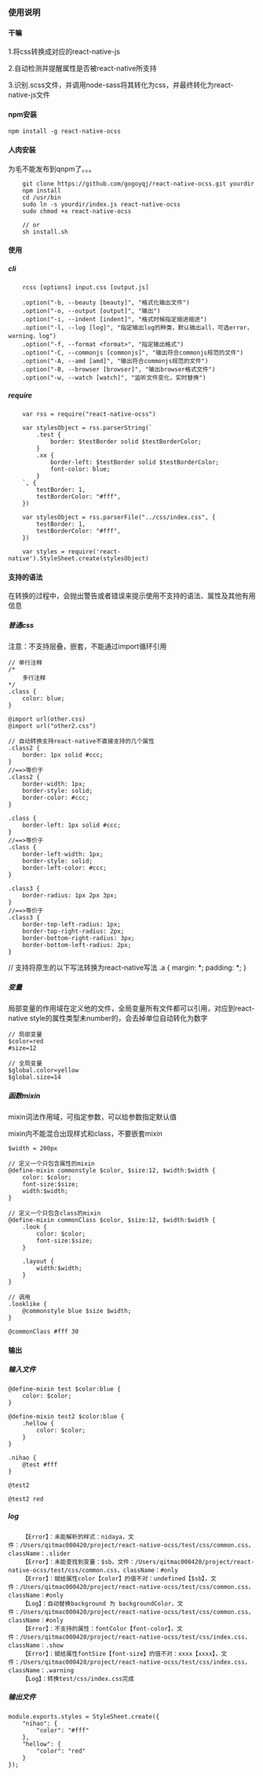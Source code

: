 ### 使用说明

#### 干嘛

1.将css转换成对应的react-native-js

2.自动检测并提醒属性是否被react-native所支持

3.识别.scss文件，并调用node-sass将其转化为css，并最终转化为react-native-js文件

#### npm安装

```
npm install -g react-native-ocss
```

#### 人肉安装

为毛不能发布到qnpm了。。。

```
    git clone https://github.com/gogoyqj/react-native-ocss.git yourdir
    npm install
    cd /usr/bin
    sudo ln -s yourdir/index.js react-native-ocss
    sudo chmod +x react-native-ocss

    // or
    sh install.sh
```


#### 使用

##### cli
```
    rcss [options] input.css [output.js]

    .option("-b, --beauty [beauty]", "格式化输出文件")
    .option("-o, --output [output]", "输出")
    .option("-i, --indent [indent]", "格式时候指定缩进缩进")
    .option("-l, --log [log]", "指定输出log的种类，默认输出all，可选error，warning，log")
    .option("-f, --format <format>", "指定输出格式")
    .option("-C, --commonjs [commonjs]", "输出符合commonjs规范的文件")
    .option("-A, --amd [amd]", "输出符合commonjs规范的文件")
    .option("-B, --browser [browser]", "输出browser格式文件")
    .option("-w, --watch [watch]", "监听文件变化，实时替换")
```

##### require
```
    var rss = require("react-native-ocss")
    
    var stylesObject = rss.parserString(`
        .test {
            border: $testBorder solid $testBorderColor;
        }
        .xx {
            border-left: $testBorder solid $testBorderColor;
            font-color: blue;
        }
    `, {
        testBorder: 1,
        testBorderColor: "#fff",
    })

    var stylesObject = rss.parserFile("../css/index.css", {
        testBorder: 1,
        testBorderColor: "#fff",
    }) 

    var styles = require('react-native').StyleSheet.create(stylesObject)
```


#### 支持的语法

在转换的过程中，会抛出警告或者错误来提示使用不支持的语法、属性及其他有用信息


##### 普通css

注意：不支持层叠，嵌套，不能通过import循环引用

```
// 单行注释
/*
    多行注释
*/
.class {
    color: blue;
}

@import url(other.css)
@import url("other2.css")

// 自动转换支持react-native不直接支持的几个属性
.class2 {
    border: 1px solid #ccc;
}
//==>等价于
.class2 {
    border-width: 1px;
    border-style: solid;
    border-color: #ccc;
}

.class {
    border-left: 1px solid #ccc;
}
//==>等价于
.class {
    border-left-width: 1px;
    border-style: solid;
    border-left-color: #ccc;
}

.class3 {
    border-radius: 1px 2px 3px;
}
//==>等价于
.class3 {
    border-top-left-radius: 1px;
    border-top-right-radius: 2px;
    border-bottom-right-radius: 3px;
    border-bottom-left-radius: 2px;
}
```

// 支持将原生的以下写法转换为react-native写法
.a {
    margin: *;
    padding: *;
}

##### 变量

局部变量的作用域在定义他的文件，全局变量所有文件都可以引用，对应到react-native style的属性类型未number的，会去掉单位自动转化为数字

```
// 局部变量
$color=red
#size=12

// 全局变量
$global.color=yellow
$global.size=14

```

##### 函数mixin

mixin词法作用域，可指定参数，可以给参数指定默认值

mixin内不能混合出现样式和class，不要嵌套mixin

```
$width = 200px

// 定义一个只包含属性的mixin
@define-mixin commonstyle $color, $size:12, $width:$width {
    color: $color;
    font-size:$size;
    width:$width;
}

// 定义一个只包含class的mixin
@define-mixin commonClass $color, $size:12, $width:$width {
    .look {
        color: $color;
        font-size:$size;
    }

    .layout {
        width:$width;
    }
}

// 调用
.looklike {
    @commonstyle blue $size $width;
}

@commonClass #fff 30

```

#### 输出

##### 输入文件

```
@define-mixin test $color:blue {
    color: $color;
}

@define-mixin test2 $color:blue {
    .hellow {
        color: $color;
    }
}

.nihao {
    @test #fff
}

@test2

@test2 red
```
##### log

```
    【Error】：未能解析的样式：nidaya，文件：/Users/qitmac000420/project/react-native-ocss/test/css/common.css，className：.slider
    【Error】：未能查找到变量：$sb，文件：/Users/qitmac000420/project/react-native-ocss/test/css/common.css，className：#only
    【Error】：赋给属性color【color】的值不对：undefined【$sb】，文件：/Users/qitmac000420/project/react-native-ocss/test/css/common.css，className：#only
    【Log】：自动替换background 为 backgroundColor，文件：/Users/qitmac000420/project/react-native-ocss/test/css/common.css，className：#only
    【Error】：不支持的属性：fontColor【font-color】，文件：/Users/qitmac000420/project/react-native-ocss/test/css/index.css，className：.show
    【Error】：赋给属性fontSize【font-size】的值不对：xxxx【xxxx】，文件：/Users/qitmac000420/project/react-native-ocss/test/css/index.css，className：.warning
    【Log】：转换test/css/index.css完成

```

##### 输出文件

```
module.exports.styles = StyleSheet.create({
    "nihao": {
        "color": "#fff"
    },
    "hellow": {
        "color": "red"
    }
});
```